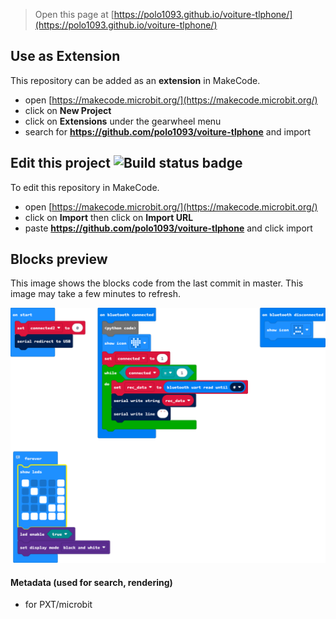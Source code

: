 
> Open this page at [https://polo1093.github.io/voiture-tlphone/](https://polo1093.github.io/voiture-tlphone/)

## Use as Extension

This repository can be added as an **extension** in MakeCode.

* open [https://makecode.microbit.org/](https://makecode.microbit.org/)
* click on **New Project**
* click on **Extensions** under the gearwheel menu
* search for **https://github.com/polo1093/voiture-tlphone** and import

## Edit this project ![Build status badge](https://github.com/polo1093/voiture-tlphone/workflows/MakeCode/badge.svg)

To edit this repository in MakeCode.

* open [https://makecode.microbit.org/](https://makecode.microbit.org/)
* click on **Import** then click on **Import URL**
* paste **https://github.com/polo1093/voiture-tlphone** and click import

## Blocks preview

This image shows the blocks code from the last commit in master.
This image may take a few minutes to refresh.

![A rendered view of the blocks](https://github.com/polo1093/voiture-tlphone/raw/master/.github/makecode/blocks.png)

#### Metadata (used for search, rendering)

* for PXT/microbit
<script src="https://makecode.com/gh-pages-embed.js"></script><script>makeCodeRender("{{ site.makecode.home_url }}", "{{ site.github.owner_name }}/{{ site.github.repository_name }}");</script>
